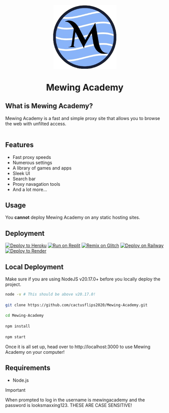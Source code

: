 <div align="center">
  <img src="/public/img/logo.png" alt="Mewing Academy Logo" width="200"/>
  <h1>Mewing Academy</h1>
</div>

## What is Mewing Academy?
Mewing Academy is a fast and simple proxy site that allows you to browse the web with unfilted access.<br/><br/>

## Features
- Fast proxy speeds
- Numerous settings
- A library of games and apps
- Sleek UI
- Search bar
- Proxy navagation tools
- And a lot more...

## Usage
You **cannot** deploy Mewing Academy on any static hosting sites.

## Deployment
<a target="_blank" href="https://heroku.com/deploy/?template=https://github.com/cactusflips2020/Mewing-Academy"><img alt="Deploy to Heroku" src="https://binbashbanana.github.io/deploy-buttons/buttons/official/heroku.svg"></a>
<a target="_blank" href="https://replit.com/github/cactusflips2020/Mewing-Academy"><img alt="Run on Replit" src="https://binbashbanana.github.io/deploy-buttons/buttons/official/replit.svg"></a>
<a target="_blank" href="https://glitch.com/edit/#!/import/github/cactusflips2020/Mewing-Academy"><img alt="Remix on Glitch" src="https://binbashbanana.github.io/deploy-buttons/buttons/official/glitch.svg"></a>
<a target="_blank" href="https://railway.app/new/template?template=https://github.com/cactusflips2020/Mewing-Academy"><img alt="Deploy on Railway" src="https://binbashbanana.github.io/deploy-buttons/buttons/official/railway.svg"></a>
<a target="_blank" href="https://render.com/deploy?repo=https://github.com/cactusflips2020/Mewing-Academy"><img alt="Deploy to Render" src="https://binbashbanana.github.io/deploy-buttons/buttons/official/render.svg"></a>

## Local Deployment
Make sure if you are using NodeJS v20.17.0+ before you locally deploy the project.
```bash
node -v # This should be above v20.17.0!

git clone https://github.com/cactusflips2020/Mewing-Academy.git

cd Mewing-Academy

npm install

npm start
```

Once it is all set up, head over to http://localhost:3000 to use Mewing Academy on your computer!

## Requirements
- Node.js

> [!IMPORTANT]
> When prompted to log in the username is mewingacademy and the password is looksmaxxing123. THESE ARE CASE SENSITIVE!